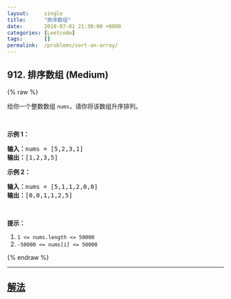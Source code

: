```yaml
---
layout:     single
title:      "排序数组"
date:       2018-07-01 21:30:00 +0800
categories: [Leetcode]
tags:       []
permalink:  /problems/sort-an-array/
---
```


## 912. 排序数组 (Medium)

{% raw %}

<p>给你一个整数数组&nbsp;<code>nums</code>，请你将该数组升序排列。</p>

<p>&nbsp;</p>

<ol>
</ol>

<p><strong>示例 1：</strong></p>

<pre><strong>输入：</strong>nums = [5,2,3,1]
<strong>输出：</strong>[1,2,3,5]
</pre>

<p><strong>示例 2：</strong></p>

<pre><strong>输入：</strong>nums = [5,1,1,2,0,0]
<strong>输出：</strong>[0,0,1,1,2,5]
</pre>

<p>&nbsp;</p>

<p><strong>提示：</strong></p>

<ol>
	<li><code>1 &lt;= nums.length &lt;= 50000</code></li>
	<li><code>-50000 &lt;= nums[i] &lt;= 50000</code></li>
</ol>

{% endraw %}

---

## [解法](https://github.com/openset/leetcode/tree/master/problems/sort-an-array)
